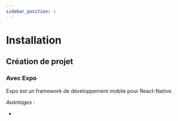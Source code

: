 ```yaml
---
sidebar_position: 1
---
```


# Installation

## Création de projet

### Avec Expo

Expo est un framework de développement mobile pour React-Native.

*Avantages* : 

- 